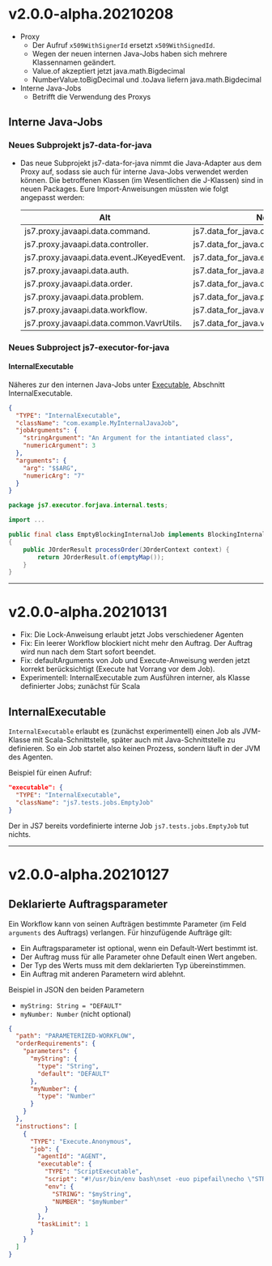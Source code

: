# v2.0.0-alpha.20210208

* Proxy
  * Der Aufruf `x509WithSignerId` ersetzt `x509WithSignedId`.
  * Wegen der neuen internen Java-Jobs haben sich mehrere Klassennamen geändert.
  * Value.of akzeptiert jetzt java.math.Bigdecimal
  * NumberValue.toBigDecimal und .toJava liefern java.math.Bigdecimal
* Interne Java-Jobs
  * Betrifft die Verwendung des Proxys


## Interne Java-Jobs

### Neues Subprojekt js7-data-for-java
* Das neue Subprojekt js7-data-for-java nimmt die Java-Adapter aus dem Proxy auf,
  sodass sie auch für interne Java-Jobs verwendet werden können.
  Die betroffenen Klassen (im Wesentlichen die J-Klassen) sind in neuen Packages.
  Eure Import-Anweisungen müssten wie folgt angepasst werden:

  Alt | Neu
  --- | ---
  js7.proxy.javaapi.data.command.             |  js7.data_for_java.command.
  js7.proxy.javaapi.data.controller.          |  js7.data_for_java.controller.
  js7.proxy.javaapi.data.event.JKeyedEvent.   |  js7.data_for_java.event.JKeyedEvent.
  js7.proxy.javaapi.data.auth.                |  js7.data_for_java.auth.
  js7.proxy.javaapi.data.order.               |  js7.data_for_java.order.
  js7.proxy.javaapi.data.problem.             |  js7.data_for_java.problem.
  js7.proxy.javaapi.data.workflow.            |  js7.data_for_java.workflow.
  js7.proxy.javaapi.data.common.VavrUtils.    |  js7.data_for_java.vavr.VavrUtils.

### Neues Subproject js7-executor-for-java

#### InternalExecutable

Näheres zur den internen Java-Jobs unter [Executable](items/workflow/Executable.md),
Abschnitt InternalExecutable.

````json
{
  "TYPE": "InternalExecutable",
  "className": "com.example.MyInternalJavaJob",
  "jobArguments": {
    "stringArgument": "An Argument for the intantiated class",
    "numericArgument": 3
  },
  "arguments": {
    "arg": "$$ARG",
    "numericArg": "7"
  }
}
````

```java
package js7.executor.forjava.internal.tests;

import ...

public final class EmptyBlockingInternalJob implements BlockingInternalJob
{
    public JOrderResult processOrder(JOrderContext context) {
        return JOrderResult.of(emptyMap());
    }
}
```

----------------------------------------------------------------------------------------------------
# v2.0.0-alpha.20210131

* Fix: Die Lock-Anweisung erlaubt jetzt Jobs verschiedener Agenten
* Fix: Ein leerer Workflow blockiert nicht mehr den Auftrag. Der Auftrag wird nun nach dem Start sofort beendet.
* Fix: defaultArguments von Job und Execute-Anweisung werden jetzt korrekt berücksichtigt (Execute hat Vorrang vor dem Job).
* Experimentell: InternalExecutable zum Ausführen interner, als Klasse definierter Jobs; zunächst für Scala

## InternalExecutable
`InternalExecutable` erlaubt es (zunächst experimentell) einen Job als JVM-Klasse mit Scala-Schnittstelle, später auch mit Java-Schnittstelle zu definieren. So ein Job startet also keinen Prozess, sondern läuft in der JVM des Agenten.

Beispiel für einen Aufruf:
```json
"executable": {
  "TYPE": "InternalExecutable",
  "className": "js7.tests.jobs.EmptyJob"
}
```
Der in JS7 bereits vordefinierte interne Job `js7.tests.jobs.EmptyJob` tut nichts.

----------------------------------------------------------------------------------------------------
# v2.0.0-alpha.20210127

## Deklarierte Auftragsparameter

Ein Workflow kann von seinen Aufträgen bestimmte Parameter (im Feld `arguments` des Auftrags) verlangen.
Für hinzufügende Aufträge gilt:
* Ein Auftragsparameter ist optional, wenn ein Default-Wert bestimmt ist.
* Der Auftrag muss für alle Parameter ohne Default einen Wert angeben.
* Der Typ des Werts muss mit dem deklarierten Typ übereinstimmen.
* Ein Auftrag mit anderen Parametern wird ablehnt.

Beispiel in JSON den beiden Parametern
* `myString: String = "DEFAULT"`
* `myNumber: Number` (nicht optional)

```json
{
  "path": "PARAMETERIZED-WORKFLOW",
  "orderRequirements": {
    "parameters": {
      "myString": {
        "type": "String",
        "default": "DEFAULT"
      },
      "myNumber": {
        "type": "Number"
      }
    }
  },
  "instructions": [
    {
      "TYPE": "Execute.Anonymous",
      "job": {
        "agentId": "AGENT",
        "executable": {
          "TYPE": "ScriptExecutable",
          "script": "#!/usr/bin/env bash\nset -euo pipefail\necho \"STRING=$STRING\"\necho \"NUMBER=$NUMBER\"\n",
          "env": {
            "STRING": "$myString",
            "NUMBER": "$myNumber"
          }
        },
        "taskLimit": 1
      }
    }
  ]
}
```
